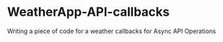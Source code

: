 # WeatherApp-API-callbacks
 Writing a piece of code for a weather  callbacks for Async API Operations
